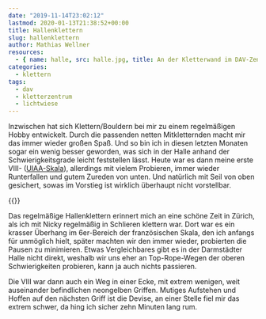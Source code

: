 ```yaml
---
date: "2019-11-14T23:02:12"
lastmod: 2020-01-13T21:38:52+00:00
title: Hallenklettern
slug: hallenklettern
author: Mathias Wellner
resources:
  - { name: halle, src: halle.jpg, title: An der Kletterwand im DAV-Zentrum }
categories:
  - klettern
tags:
  - dav
  - kletterzentrum
  - lichtwiese
---
```


Inzwischen hat sich Klettern/Bouldern bei mir zu einem regelmäßigen Hobby entwickelt. Durch die passenden netten Mitkletternden macht mir das immer wieder großen Spaß. Und so bin ich in diesen letzten Monaten sogar ein wenig besser geworden, was sich in der Halle anhand der Schwierigkeitsgrade leicht feststellen lässt. Heute war es dann meine erste VIII- ([UIAA-Skala](<https://de.wikipedia.org/wiki/Schwierigkeitsskala_(Klettern)>)), allerdings mit vielem Probieren, immer wieder Runterfallen und gutem Zureden von unten. Und natürlich mit Seil von oben gesichert, sowas im Vorstieg ist wirklich überhaupt nicht vorstellbar.

<!--more-->

{{<responsive-image name="halle">}}

Das regelmäßige Hallenklettern erinnert mich an eine schöne Zeit in Zürich, als ich mit Nicky regelmäßig in Schlieren klettern war. Dort war es ein krasser Überhang im 6er-Bereich der französischen Skala, den ich anfangs für unmöglich hielt, später machten wir den immer wieder, probierten die Pausen zu minimieren. Etwas Vergleichbares gibt es in der Darmstädter Halle nicht direkt, weshalb wir uns eher an Top-Rope-Wegen der oberen Schwierigkeiten probieren, kann ja auch nichts passieren.

Die VIII war dann auch ein Weg in einer Ecke, mit extrem wenigen, weit auseinander befindlichen neongelben Griffen. Mutiges Aufstehen und Hoffen auf den nächsten Griff ist die Devise, an einer Stelle fiel mir das extrem schwer, da hing ich sicher zehn Minuten lang rum.

